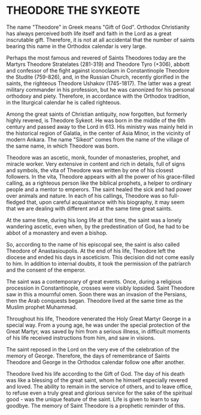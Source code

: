 # THEODORE THE SYKEOTE

The name "Theodore" in Greek means "Gift of God". Orthodox Christianity has always perceived both life itself and faith in the Lord as a great inscrutable gift. Therefore, it is not at all accidental that the number of saints bearing this name in the Orthodox calendar is very large.

Perhaps the most famous and revered of Saints Theodores today are the Martyrs Theodore Stratelates (281-319) and Theodore Tyro (+306), abbott and confessor of the fight against iconoclasm in Constantinople Theodore the Studite (759-826), and, in the Russian Church, recently glorified in the saints, the righteous Theodore Ushakov (1745-1817). The latter was a great military commander in his profession, but he was canonized for his personal orthodoxy and piety. Therefore, in accordance with the Orthodox tradition, in the liturgical calendar he is called righteous.

Among the great saints of Christian antiquity, now forgotten, but formerly highly revered, is Theodore Sykeot. He was born in the middle of the 6th century and passed away to the Lord in 613. His ministry was mainly held in the historical region of Galatia, in the center of Asia Minor, in the vicinity of modern Ankara. The name "Sikeot" comes from the name of the village of the same name, in which Theodore was born.

Theodore was an ascetic, monk, founder of monasteries, prophet, and miracle worker. Very extensive in content and rich in details, full of signs and symbols, the vita of Theodore was written by one of his closest followers. In the vita, Theodore appears with all the power of his grace-filled calling, as a righteous person like the biblical prophets, a helper to ordinary people and a mentor to emperors. The saint healed the sick and had power over animals and nature. In each of his callings, Theodore was so full-fledged that, upon careful acquaintance with his biography, it may seem that we are dealing with different and at the same time great saints.

At the same time, during his long life at that time, the saint was a lonely wandering ascetic, even when, by the predestination of God, he had to be abbot of a monastery and even a bishop.

So, according to the name of his episcopal see, the saint is also called Theodore of Anastasioupolis. At the end of his life, Theodore left the diocese and ended his days in asceticism. This decision did not come easily to him. In addition to internal doubts, it took the permission of the patriarch and the consent of the emperor.

The saint was a contemporary of great events. Once, during a religious procession in Constantinople, crosses were visibly lopsided. Saint Theodore saw in this a mournful omen. Soon there was an invasion of the Persians, then the Arab conquests began. Theodore lived at the same time as the Muslim prophet Muhammad.

Throughout his life, Theodore venerated the Holy Great Martyr George in a special way. From a young age, he was under the special protection of the Great Martyr, was saved by him from a serious illness, in difficult moments of his life received instructions from him, and saw in visions.

The saint reposed in the Lord on the very eve of the celebration of the memory of George. Therefore, the days of remembrance of Saints Theodore and George in the Orthodox calendar follow one after another.

Theodore lived his life according to the Gift of God. The day of his death was like a blessing of the great saint, whom he himself especially revered and loved. The ability to remain in the service of others, and to leave office, to refuse even a truly great and glorious service for the sake of the spiritual good - was the unique feature of the saint. Life is given to learn to say goodbye. The memory of Saint Theodore is a prophetic reminder of this.
